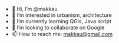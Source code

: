 - 👋 Hi, I’m @makkau
- 👀 I’m interested in urbanism, architecture
- 🌱 I’m currently learning QGis, Java script
- 💞️ I’m looking to collaborate on Google
- 📫 How to reach me: makkau@gmail.com

<!---
makkau/makkau is a ✨ special ✨ repository because its `README.md` (this file) appears on your GitHub profile.
You can click the Preview link to take a look at your changes.
--->
